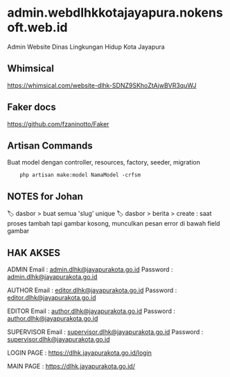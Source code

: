 # admin.webdlhkkotajayapura.nokensoft.web.id
Admin Website Dinas Lingkungan Hidup Kota Jayapura


## Whimsical

https://whimsical.com/website-dlhk-SDNZ9SKhoZtAjwBVR3quWJ

## Faker docs

https://github.com/fzaninotto/Faker

## Artisan Commands

Buat model dengan controller, resources, factory, seeder, migration

```
    php artisan make:model NamaModel -crfsm
```

## NOTES for Johan

🏷️ dasbor > buat semua 'slug' unique
🏷️ dasbor > berita > create : saat proses tambah tapi gambar kosong, munculkan pesan error di bawah field gambar

## HAK AKSES

ADMIN
Email       : admin.dlhk@jayapurakota.go.id
Password    : admin.dlhk@jayapurakota.go.id

AUTHOR
Email       : editor.dlhk@jayapurakota.go.id
Password    : editor.dlhk@jayapurakota.go.id

EDITOR
Email       : author.dlhk@jayapurakota.go.id
Password    : author.dlhk@jayapurakota.go.id

SUPERVISOR
Email       : supervisor.dlhk@jayapurakota.go.id
Password    : supervisor.dlhk@jayapurakota.go.id

LOGIN PAGE : https://dlhk.jayapurakota.go.id/login

MAIN PAGE : https://dlhk.jayapurakota.go.id/